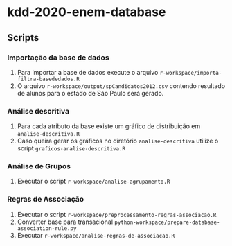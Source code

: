 # kdd-2020-enem-database



## Scripts

### Importação da base de dados

1. Para importar a base de dados execute o arquivo `r-workspace/importa-filtra-basededados.R`
2. O arquivo `r-workspace/output/spCandidatos2012.csv` contendo resultado de alunos para o estado de São Paulo será gerado.

### Análise descritiva

1. Para cada atributo da base existe um gráfico de distribuição em `analise-descritiva.R`
2. Caso queira gerar os gráficos no diretório `analise-descritiva` utilize o script `graficos-analise-descritiva.R`

### Análise de Grupos

1. Executar o script `r-workspace/analise-agrupamento.R`

### Regras de Associação

1. Executar o script `r-workspace/preprocessamento-regras-associacao.R`
2. Converter base para transacional `python-workspace/prepare-database-association-rule.py`
3. Executar `r-workspace/analise-regras-de-associacao.R`
